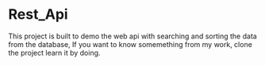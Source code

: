 # Rest_Api
This project is built to demo the web api with searching and sorting the data from the database,
If you want to know somemething from my work, clone the project learn it by doing.
